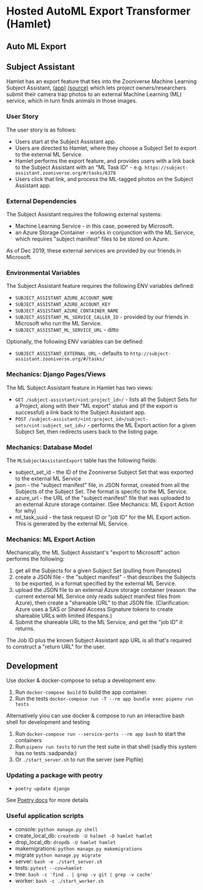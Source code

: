 # Hosted AutoML Export Transformer (Hamlet)

## Auto ML Export

## Subject Assistant

Hamlet has an export feature that ties into the Zooniverse Machine Learning Subject Assistant, [(app)](https://subject-assistant.zooniverse.org/) [(source)](https://github.com/zooniverse/zoo-ml-subject-assistant) which lets project owners/researchers submit their camera trap photos to an external Machine Learning (ML) service, which in turn finds animals in those images.

### User Story

The user story is as follows:
- Users start at the Subject Assistant app.
- Users are directed to Hamlet, where they choose a Subject Set to export to the external ML Service.
- Hamlet performs the export feature, and provides users with a link back to the Subject Assistant with an "ML Task ID" - e.g. `https://subject-assistant.zooniverse.org/#/tasks/6378`
- Users click that link, and process the ML-tagged photos on the Subject Assistant app.

### External Dependencies

The Subject Assistant requires the following external systems:

- Machine Learning Service - in this case, powered by Microsoft.
- an Azure Storage Container - works in conjunction with the ML Service, which requires "subject manifest" files to be stored on Azure.

As of Dec 2019, these external services are provided by our friends in Microsoft.

### Environmental Variables

The Subject Assistant feature requires the following ENV variables defined:

- `SUBJECT_ASSISTANT_AZURE_ACCOUNT_NAME`
- `SUBJECT_ASSISTANT_AZURE_ACCOUNT_KEY`
- `SUBJECT_ASSISTANT_AZURE_CONTAINER_NAME`
- `SUBJECT_ASSISTANT_ML_SERVICE_CALLER_ID` - provided by our friends in Microsoft who run the ML Service.
- `SUBJECT_ASSISTANT_ML_SERVICE_URL` - ditto

Optionally, the following ENV variables can be defined:

- `SUBJECT_ASSISTANT_EXTERNAL_URL` - defaults to `http://subject-assistant.zooniverse.org/#/tasks/`

### Mechanics: Django Pages/Views

The ML Subject Assistant feature in Hamlet has two views:

- `GET /subject-assistant/<int:project_id>/` - lists all the Subject Sets for a Project, along with their "ML export" status and (if the export is successful) a link back to the Subject Assistant app.
- `POST /subject-assistant/<int:project_id>/subject-sets/<int:subject_set_id>/` - performs the ML Export action for a given Subject Set, then redirects users back to the listing page.

### Mechanics: Database Model

The `MLSubjectAssistantExport` table has the following fields:

- subject_set_id - the ID of the Zooniverse Subject Set that was exported to the external ML Service
- json - the "subject manifest" file, in JSON format, created from all the Subjects of the Subject Set. The format is specific to the ML Service.
- azure_url - the URL of the "subject manifest" file that was uploaded to an external Azure storage container. (See Mechanics: ML Export Action for why)
- ml_task_uuid - the task request ID or "job ID" for the ML Export action. This is generated by the external ML Service.

### Mechanics: ML Export Action

Mechanically, the ML Subject Assistant's "export to Microsoft" action performs the following:

1. get all the Subjects for a given Subject Set (pulling from Panoptes)
2. create a JSON file - the "subject manifest" - that describes the Subjects to be exported, in a format specified by the external ML Service.
3. upload the JSON file to an external Azure storage container (reason: the current external ML Service only reads subject manifest files from Azure), then create a "shareable URL" to that JSON file. (Clarification: Azure uses a SAS or Shared Access Signature tokens to create shareable URLs with limited lifespans.)
4. Submit the shareable URL to the ML Service, and get the "job ID" it returns.

The Job ID plus the known Subject Assistant app URL is all that's required to construct a "return URL" for the user.

## Development

Use docker & docker-compose to setup a development env.

1. Run `docker-compose build` to build the app container.
2. Run the tests `docker-compose run -T --rm app bundle exec pipenv run tests`

Alternatively yiou can use docker & compose to run an interactive bash shell for development and testing

1. Run `docker-compose run --service-ports --rm app bash` to start the containers
2. Run `pipenv run tests` to run the test suite in that shell (sadly this system has no tests :sadpanda:)
3. Or `./start_server.sh` to run the server (see Pipfile)

### Updating a package with peotry

- `poetry update django`

See [Poetry docs](https://python-poetry.org/docs/basic-usage/#installing-dependencies) for more details

### Useful application scripts

- console: `python manage.py shell`
- create_local_db: `createdb -U halmet -O hamlet hamlet`
- drop_local_db: `dropdb -U hamlet hamlet`
- makemigrations: `python manage.py makemigrations`
- migrate `python manage.py migrate`
- server: `bash -e ./start_server.sh`
- tests: `pytest --cov=hamlet`
- tree: `bash -c 'find . | grep -v git | grep -v cache'`
- worker: `bash -c ./start_worker.sh`

